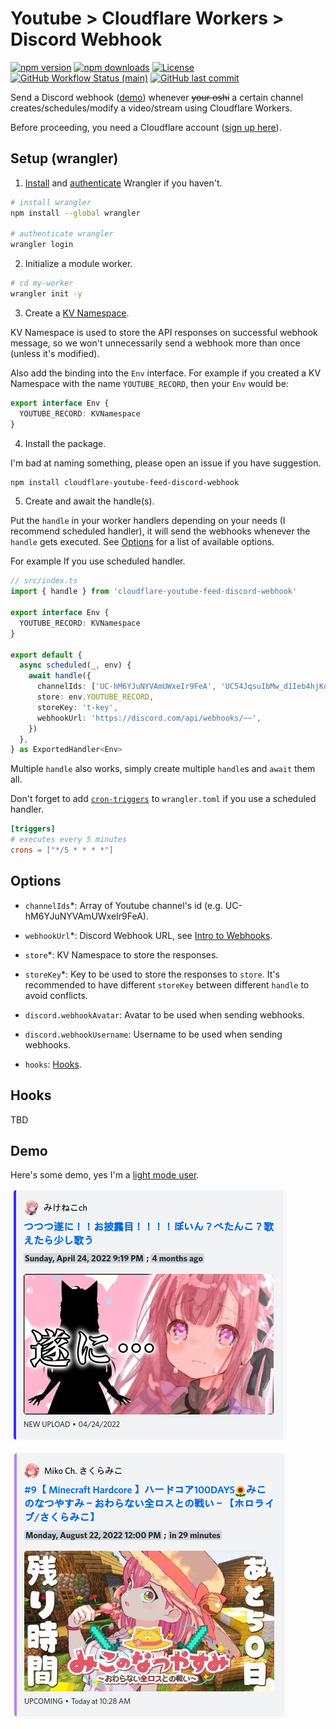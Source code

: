# Youtube > Cloudflare Workers > Discord Webhook

[![npm version](https://img.shields.io/npm/v/cloudflare-youtube-feed-discord-webhook?style=for-the-badge)](https://www.npmjs.com/package/cloudflare-youtube-feed-discord-webhook)
[![npm downloads](https://img.shields.io/npm/dw/cloudflare-youtube-feed-discord-webhook?style=for-the-badge)](https://www.npmjs.com/package/cloudflare-youtube-feed-discord-webhook)
[![License](https://img.shields.io/github/license/Aynh/cloudflare-youtube-feed-discord-webhook?style=for-the-badge)](./LICENSE)
[![GitHub Workflow Status (main)](https://img.shields.io/github/workflow/status/Aynh/cloudflare-youtube-feed-discord-webhook/Tests/main?label=tests&style=for-the-badge)](https://github.com/Aynh/cloudflare-youtube-feed-discord-webhook/actions/workflows/tests.yaml)
[![GitHub last commit](https://img.shields.io/github/last-commit/Aynh/cloudflare-youtube-feed-discord-webhook?style=for-the-badge)](https://github.com/Aynh/cloudflare-youtube-feed-discord-webhook/commit/HEAD)

Send a Discord webhook ([demo](#demo)) whenever ~~your oshi~~ a certain channel creates/schedules/modify a video/stream using Cloudflare Workers.

Before proceeding, you need a Cloudflare account ([sign up here](https://dash.cloudflare.com/sign-up)).

## Setup (wrangler)

1. [Install](https://developers.cloudflare.com/workers/wrangler/get-started/#install) and [authenticate](https://developers.cloudflare.com/workers/wrangler/get-started/#authenticate) Wrangler if you haven't.

```bash
# install wrangler
npm install --global wrangler

# authenticate wrangler
wrangler login
```

2. Initialize a module worker.

```bash
# cd my-worker
wrangler init -y
```

3. Create a [KV Namespace](https://developers.cloudflare.com/workers/wrangler/workers-kv/#create-a-kv-namespace-with-wrangler).

KV Namespace is used to store the API responses on successful webhook message, so we won't unnecessarily send a webhook more than once (unless it's modified).

Also add the binding into the `Env` interface. For example if you created a KV Namespace with the name `YOUTUBE_RECORD`, then your `Env` would be:

```typescript
export interface Env {
  YOUTUBE_RECORD: KVNamespace
}
```

4. Install the package.

I'm bad at naming something, please open an issue if you have suggestion.

```bash
npm install cloudflare-youtube-feed-discord-webhook
```

5. Create and await the handle(s).

Put the `handle` in your worker handlers depending on your needs (I recommend scheduled handler), it will send the webhooks whenever the `handle` gets executed. See [Options](#options) for a list of available options.

For example If you use scheduled handler.

```typescript
// src/index.ts
import { handle } from 'cloudflare-youtube-feed-discord-webhook'

export interface Env {
  YOUTUBE_RECORD: KVNamespace
}

export default {
  async scheduled(_, env) {
    await handle({
      channelIds: ['UC-hM6YJuNYVAmUWxeIr9FeA', 'UC54JqsuIbMw_d1Ieb4hjKoQ'],
      store: env.YOUTUBE_RECORD,
      storeKey: 't-key',
      webhookUrl: 'https://discord.com/api/webhooks/~~',
    })
  },
} as ExportedHandler<Env>
```

Multiple `handle` also works, simply create multiple `handle`s and `await` them all.

Don't forget to add [`cron-triggers`](https://developers.cloudflare.com/workers/platform/cron-triggers) to `wrangler.toml` if you use a scheduled handler.

```toml
[triggers]
# executes every 5 minutes
crons = ["*/5 * * * *"]
```

## Options

- `channelIds`\*: Array of Youtube channel's id (e.g. UC-hM6YJuNYVAmUWxeIr9FeA).

- `webhookUrl`\*: Discord Webhook URL, see [Intro to Webhooks](https://support.discord.com/hc/en-us/articles/228383668-Intro-to-Webhooks).

- `store`\*: KV Namespace to store the responses.

- `storeKey`\*: Key to be used to store the responses to `store`. It's recommended to have different `storeKey` between different `handle` to avoid conflicts.

- `discord.webhookAvatar`: Avatar to be used when sending webhooks.

- `discord.webhookUsername`: Username to be used when sending webhooks.

- `hooks`: [Hooks](#hooks).

## Hooks

TBD

## Demo

Here's some demo, yes I'm a [light mode user](https://www.youtube.com/watch?v=7YXPEnHX0po).

![New Upload Demo](demo/new_upload.png 'New Upload Demo')

![Upcoming Demo](demo/upcoming.png 'Upcoming Demo')
